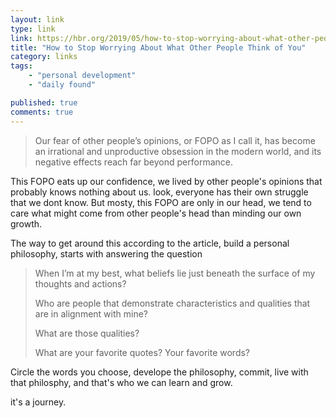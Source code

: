 ```yaml
---
layout: link
type: link
link: https://hbr.org/2019/05/how-to-stop-worrying-about-what-other-people-think-of-you
title: "How to Stop Worrying About What Other People Think of You"
category: links
tags: 
    - "personal development"
    - "daily found"

published: true
comments: true
---
```


> Our fear of other people’s opinions, or FOPO as I call it, has become an irrational and unproductive obsession in the modern world, and its negative effects reach far beyond performance.

This FOPO eats up our confidence, we lived by other people's opinions that probably knows nothing about us. look, everyone has their own struggle that we dont know. But mosty, this FOPO are only in our head, we tend to care what might come from other people's head than minding our own growth.

The way to get around this according to the article, build a personal philosophy, starts with answering the question
> When I’m at my best, what beliefs lie just beneath the surface of my thoughts and actions?  
> 
> Who are people that demonstrate characteristics and qualities that are in alignment with mine?   
>
> What are those qualities?   
>
> What are your favorite quotes? Your favorite words?   

Circle the words you choose, develope the philosophy, commit, live with that philosphy, and that's who we can learn and grow.

it's a journey.

